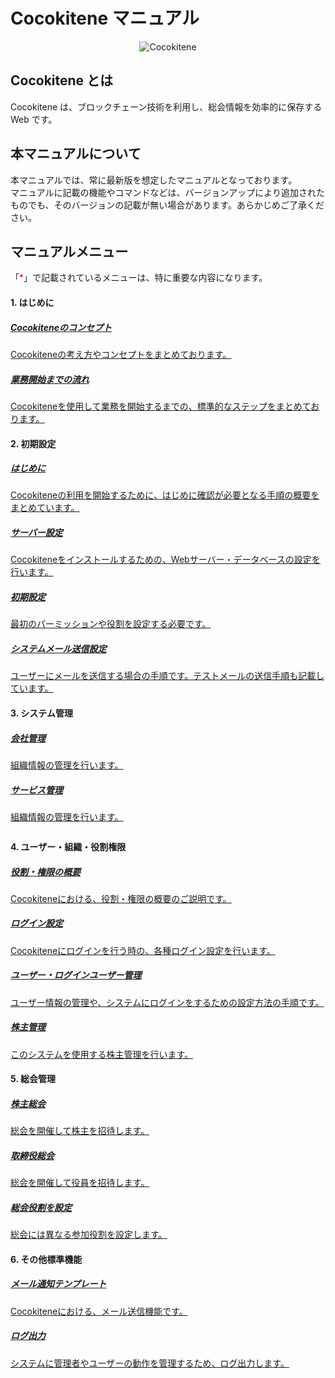 # Cocokitene マニュアル

<p align="center">
<img src="./img/logo/Logo.png" alt="Cocokitene" style="border:none;">
</p>

## Cocokitene とは

Cocokitene は、ブロックチェーン技術を利用し、総会情報を効率的に保存する Web です。

<!-- <a href="" target="_blank">Cocokitene 公式サイト</a> -->

## 本マニュアルについて

本マニュアルでは、常に最新版を想定したマニュアルとなっております。  
マニュアルに記載の機能やコマンドなどは、バージョンアップにより追加されたものでも、そのバージョンの記載が無い場合があります。あらかじめご了承ください。

<!-- ## デモサイト一覧

業務に合わせた、さまざまなデモサイトをご用意しております。
<a href="" target="_blank">デモサイト一覧</a>をご確認ください。 -->

<!-- ## 機能・スクリーンショット

<a href="" target="_blank">機能・スクリーンショット</a>をご確認ください。 -->

<!-- ## 更新履歴・リリースノート

<a href="">リリースノート</a>をご確認ください。 -->

## マニュアルメニュー

「<span style="color:red;">\*</span>」で記載されているメニューは、特に重要な内容になります。

<div class="container-fluid" style="margin-bottom:2em;">
    <div>
        <h4>1. はじめに</h4>
        <div class="row">
            <div class="col-sm-6 tile tile">
                <a href="#/ja/concept">
                    <div class="tile-inner">
                        <h5>Cocokiteneのコンセプト</h5>
                        <p>Cocokiteneの考え方やコンセプトをまとめております。</p>
                    </div>
                </a>
            </div>
            <div class="col-sm-6 tile">
                <a href="#/ja/start_flow">
                    <div class="tile-inner">
                        <h5>業務開始までの流れ</h5>
                        <p>Cocokiteneを使用して業務を開始するまでの、標準的なステップをまとめております。</p>
                    </div>
                </a>
            </div>
        </div>
    </div>
    <div>
        <h4>2. 初期設定</h4>
        <div class="row">
            <div class="col-sm-6 tile">
                <a href="#/ja/quickstart">
                    <div class="tile-inner important-topic">
                        <h5>はじめに</h5>
                        <p>Cocokiteneの利用を開始するために、はじめに確認が必要となる手順の概要をまとめています。</p>
                    </div>
                </a>
            </div>
            <div class="col-sm-6 tile">
                <a href="#/ja/server">
                    <div class="tile-inner important-topic">
                        <h5>サーバー設定</h5>
                        <p>Cocokiteneをインストールするための、Webサーバー・データベースの設定を行います。</p>
                    </div>
                </a>
            </div>
            <div class="col-sm-6 tile">
                <a href="#/ja/first_setting">
                    <div class="tile-inner important-topic">
                        <h5>初期設定</h5>
                        <p>最初のパーミッションや役割を設定する必要です。</p>
                    </div>
                </a>
            </div>
            <div class="col-sm-6 tile">
                <a href="#/ja/mailsend_setting">
                    <div class="tile-inner">
                        <h5>システムメール送信設定</h5>
                        <p>ユーザーにメールを送信する場合の手順です。テストメールの送信手順も記載しています。</p>
                    </div>
                </a>
            </div>
        </div>
    </div>
    <div>
        <h4>3. システム管理</h4>
        <div class="row">   
            <div class="col-sm-6 tile">
                <a href="#/ja/company">
                    <div class="tile-inner important-topic">
                        <h5>会社管理</h5>
                        <p>組織情報の管理を行います。</p>
                    </div>
                </a>
            </div>  
            <div class="col-sm-6 tile">
                <a href="#/ja/service">
                    <div class="tile-inner important-topic">
                        <h5>サービス管理</h5>
                        <p>組織情報の管理を行います。</p>
                    </div>
                </a>
            </div>           
        </div>       
    </div>
    </div>
    <div>
        <h4>4. ユーザー・組織・役割権限</h4>
        <div class="row">
            <div class="col-sm-6 tile">
                <a href="#/ja/permission">
                    <div class="tile-inner important-topic">
                        <h5>役割・権限の概要</h5>
                        <p>Cocokiteneにおける、役割・権限の概要のご説明です。</p>
                    </div>
                </a>
            </div>
            <div class="col-sm-6 tile">
                <a href="#/ja/login_setting">
                    <div class="tile-inner">
                        <h5>ログイン設定</h5>
                        <p>Cocokiteneにログインを行う時の、各種ログイン設定を行います。</p>
                    </div>
                </a>
            </div>
            <div class="col-sm-6 tile">
                <a href="#/ja/user">
                    <div class="tile-inner important-topic">
                        <h5>ユーザー・ログインユーザー管理</h5>
                        <p>ユーザー情報の管理や、システムにログインをするための設定方法の手順です。</p>
                    </div>
                </a>
            </div>
            <div class="col-sm-6 tile">
                <a href="#/ja/user">
                    <div class="tile-inner important-topic">
                        <h5>株主管理</h5>
                        <p>このシステムを使用する株主管理を行います。</p>
                    </div>
                </a>
            </div>
        </div>
    </div>
    <div>
        <h4>5. 総会管理</h4>
        <div class="row">
            <div class="col-sm-6 tile">
                <a href="#/ja/shareholdersmtg">
                    <div class="tile-inner important-topic">
                        <h5>株主総会</h5>
                        <p>総会を開催して株主を招待します。</p>
                    </div>
                </a>
            </div>
            <div class="col-sm-6 tile">
                <a href="#/ja/boardmtg">
                    <div class="tile-inner important-topic">
                        <h5>取締役総会</h5>
                        <p>総会を開催して役員を招待します。</p>
                    </div>
                </a>
            </div>
            <div class="col-sm-6 tile">
                <a href="#/ja/shareholdersmtg">
                    <div class="tile-inner important-topic">
                        <h5>総会役割を設定</h5>
                        <p>総会には異なる参加役割を設定します。</p>
                    </div>
                </a>
            </div>
        </div>
    </div>
    <div>
        <h4>6. その他標準機能</h4>
        <div class="row">
            <div class="col-sm-6 tile">
                <a href="#/ja/permission">
                    <div class="tile-inner important-topic">
                        <h5>メール通知テンプレート</h5>
                        <p>Cocokiteneにおける、メール送信機能です。</p>
                    </div>
                </a>
            </div>
            <div class="col-sm-6 tile">
                <a href="#/ja/user">
                    <div class="tile-inner important-topic">
                        <h5>ログ出力</h5>
                        <p>システムに管理者やユーザーの動作を管理するため、ログ出力します。</p>
                    </div>
                </a>
            </div>
        </div>
    </div>
</div>
